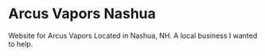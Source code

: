 # Arcus Vapors Nashua
Website for Arcus Vapors Located in Nashua, NH. A local business I wanted to help.
